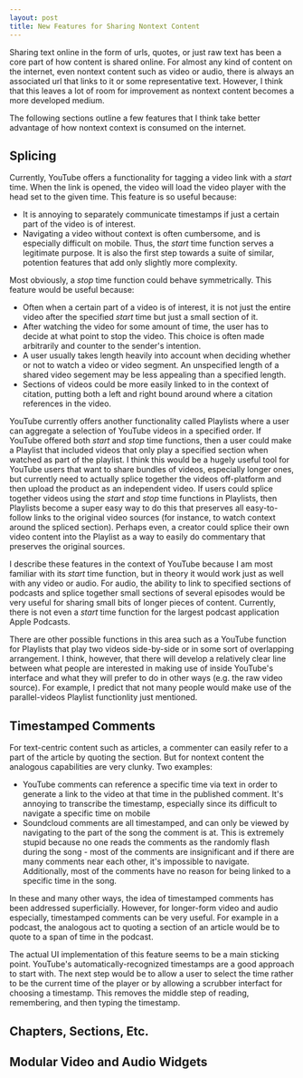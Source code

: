 ```yaml
---
layout: post
title: New Features for Sharing Nontext Content
---
```


Sharing text online in the form of urls, quotes, or just raw text has been a core part of how content is shared online. For almost any kind of content on the internet, even nontext content such as video or audio, there is always an associated url that links to it or some representative text. However, I think that this leaves a lot of room for improvement as nontext content becomes a more developed medium.

The following sections outline a few features that I think take better advantage of how nontext context is consumed on the internet.

## Splicing

Currently, YouTube offers a functionality for tagging a video link with a _start_ time. When the link is opened, the video will load the video player with the head set to the given time. This feature is so useful because:
- It is annoying to separately communicate timestamps if just a certain part of the video is of interest.
- Navigating a video without context is often cumbersome, and is especially difficult on mobile.
Thus, the _start_ time function serves a legitimate purpose. It is also the first step towards a suite of similar, potention features that add only slightly more complexity.

Most obviously, a _stop_ time function could behave symmetrically. This feature would be useful because:
- Often when a certain part of a video is of interest, it is not just the entire video after the specified _start_ time but just a small section of it.
- After watching the video for some amount of time, the user has to decide at what point to stop the video. This choice is often made arbitrarily and counter to the sender's intention.
- A user usually takes length heavily into account when deciding whether or not to watch a video or video segment. An unspecified length of a shared video segement may be less appealing than a specified length.
- Sections of videos could be more easily linked to in the context of citation, putting both a left and right bound around where a citation references in the video.

YouTube currently offers another functionality called Playlists where a user can aggregate a selection of YouTube videos in a specified order. If YouTube offered both _start_ and _stop_ time functions, then a user could make a Playlist that included videos that only play a specified section when watched as part of the playlist. I think this would be a hugely useful tool for YouTube users that want to share bundles of videos, especially longer ones, but currently need to actually splice together the videos off-platform and then upload the product as an independent video. If users could splice together videos using the _start_ and _stop_ time functions in Playlists, then Playlists become a super easy way to do this that preserves all easy-to-follow links to the original video sources (for instance, to watch context around the spliced section). Perhaps even, a creator could splice their own video content into the Playlist as a way to easily do commentary that preserves the original sources.

I describe these features in the context of YouTube because I am most familiar with its _start_ time function, but in theory it would work just as well with any video or audio. For audio, the ability to link to specified sections of podcasts and splice together small sections of several episodes would be very useful for sharing small bits of longer pieces of content. Currently, there is not even a _start_ time function for the largest podcast application Apple Podcasts.

There are other possible functions in this area such as a YouTube function for Playlists that play two videos side-by-side or in some sort of overlapping arrangement. I think, however, that there will develop a relatively clear line between what people are interested in making use of inside YouTube's interface and what they will prefer to do in other ways (e.g. the raw video source). For example, I predict that not many people would make use of the parallel-videos Playlist functionlity just mentioned.

## Timestamped Comments

For text-centric content such as articles, a commenter can easily refer to a part of the article by quoting the section. But for nontext content the analogous capabilities are very clunky. Two examples:
- YouTube comments can reference a specific time via text in order to generate a link to the video at that time in the published comment. It's annoying to transcribe the timestamp, especially since its difficult to navigate a specific time on mobile
- Soundcloud comments are all timestamped, and can only be viewed by navigating to the part of the song the comment is at. This is extremely stupid because no one reads the comments as the randomly flash during the song - most of the comments are insignificant and if there are many comments near each other, it's impossible to navigate. Additionally, most of the comments have no reason for being linked to a specific time in the song.

In these and many other ways, the idea of timestamped comments has been addressed superficially. However, for longer-form video and audio especially, timestamped comments can be very useful. For example in a podcast, the analogous act to quoting a section of an article would be to quote to a span of time in the podcast.

The actual UI implementation of this feature seems to be a main sticking point. YouTube's automatically-recognized timestamps are a good approach to start with. The next step would be to allow a user to select the time rather to be the current time of the player or by allowing a scrubber interfact for choosing a timestamp. This removes the middle step of reading, remembering, and then typing the timestamp.

## Chapters, Sections, Etc.

## Modular Video and Audio Widgets
